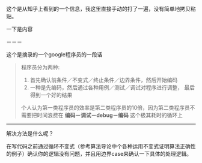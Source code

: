 这个是从知乎上看到的一个信息，我这里直接手动的打了一遍，没有简单地拷贝粘贴。

一下是内容

－－－

这个是摘录的一个google程序员的一段话

>
>程序员分为两种:
>
>1. 首先确认前条件／不变式／终止条件／边界条件，然后开始编码
>2. 一种是先编码，然后通过各种用例／测试／调试对程序进行调整， 最后得到一个好的结果
>
> 个人认为第一类程序员的效率是第二类程序员的10倍，因为第二类程序员不需要把时间浪费在 **编码－调试－debug－编码** 这个极其耗时的循环上

---

解决方法是什么呢？

在写代码之前通过循环不变式（参考算法导论中个各种运用不变式证明算法正确性的例子）确认你的逻辑没有问题，并且用边界case来确认一下具体的处理逻辑。
